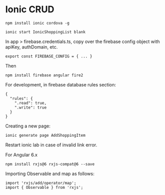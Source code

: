 # Ionic CRUD

```
npm install ionic cordova -g

ionic start IonicShoppingList blank
```

In app > firebase.credentials.ts, copy over the firebase config object with apiKey, authDomain, etc.

```
export const FIREBASE_CONFIG = { ... }
```

Then

```
npm install firebase angular fire2
```

For development, in firebase database rules section:

```
{
  "rules": {
    ".read": true,
    ".write": true
  }
}
```

Creating a new page:

```
ionic generate page AddShoppingItem
```

Restart ionic lab in case of invalid link error.

For Angular 6.x

```
npm install rxjs@6 rxjs-compat@6 --save
```

Importing Observable and map as follows:

```
import 'rxjs/add/operator/map';
import { Observable } from 'rxjs';
```

